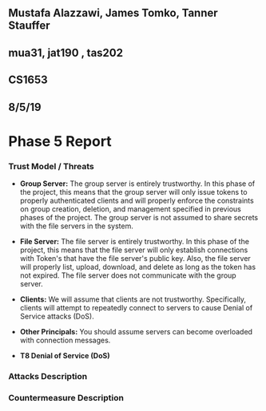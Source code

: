 ## Mustafa Alazzawi, James Tomko, Tanner Stauffer
## mua31, jat190 , tas202
## CS1653
## 8/5/19
# Phase 5 Report
### Trust Model / Threats
* **Group Server:** The group server is entirely trustworthy. In this phase of the project, this means that the group server will only issue tokens to properly authenticated clients and will properly enforce the constraints on group creation, deletion, and management specified in previous phases of the project. The group server is not assumed to share secrets with the file servers in the system.
* **File Server:** The file server is entirely trustworthy. In this phase of the project, this means that the file server will only establish connections with Token's that have the file server's public key. Also, the file server will properly list, upload, download, and delete as long as the token has not expired. The file server does not communicate with the group server.
* **Clients:** We will assume that clients are not trustworthy. Specifically, clients will attempt to repeatedly connect to servers to cause Denial of Service attacks (DoS).
* **Other Principals:** You should assume servers can become overloaded with connection messages.

* **T8 Denial of Service (DoS)**  
 
### Attacks Description

### Countermeasure Description
